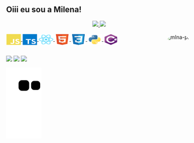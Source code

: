## Oiii eu sou a Milena!
<div align="center">
  <a href="https://github.com/mlnasantana">
  <img height="150em" src="https://github-readme-stats.vercel.app/api?username=mlnasantana&show_icons=true&theme=dracula&include_all_commits=true&count_private=true"/>
  <img height="150em" src="https://github-readme-stats.vercel.app/api/top-langs/?username=mlnasantana&layout=compact&langs_count=7&theme=dracula"/>
</div>
<div style="display: inline_block"><br>
  <img align="center" alt="mlna-Js" height="30" width="40" src="https://raw.githubusercontent.com/devicons/devicon/master/icons/javascript/javascript-plain.svg">
  <img align="center" alt="mlna-Ts" height="30" width="40" src="https://raw.githubusercontent.com/devicons/devicon/master/icons/typescript/typescript-plain.svg">
  <img align="center" alt="mlna-React" height="30" width="40" src="https://raw.githubusercontent.com/devicons/devicon/master/icons/react/react-original.svg">
  <img align="center" alt="mlna-HTML" height="30" width="40" src="https://raw.githubusercontent.com/devicons/devicon/master/icons/html5/html5-original.svg">
  <img align="center" alt="mlna-CSS" height="30" width="40" src="https://raw.githubusercontent.com/devicons/devicon/master/icons/css3/css3-original.svg">
  <img align="center" alt="mlna-Python" height="30" width="40" src="https://raw.githubusercontent.com/devicons/devicon/master/icons/python/python-original.svg">
  <img align="center" alt="mlna-Csharp" height="30" width="40" src="https://raw.githubusercontent.com/devicons/devicon/master/icons/csharp/csharp-original.svg">
  <img align="right" alt="mlna-pic" height="150" style="border-radius:50px;" src="https://cdn.discordapp.com/attachments/814178959875899445/927609205010087956/338224_FZcJKWxW.png">
</div>
  
  ##
 
<div> 
  
  <a href="https://instagram.com/mlnasantana" target="_blank"><img src="https://img.shields.io/badge/-Instagram-%23E4405F?style=for-the-badge&logo=instagram&logoColor=white" target="_blank"></a>
 </a> 
  <a href = "mailto: milenasantanamtv@gmail.com"><img src="https://img.shields.io/badge/-Gmail-%23333?style=for-the-badge&logo=gmail&logoColor=white" target="_blank"></a>
  <a href="https://www.linkedin.com/in/milena-santana-51b1b7224/" target="_blank"><img src="https://img.shields.io/badge/-LinkedIn-%230077B5?style=for-the-badge&logo=linkedin&logoColor=white" target="_blank"></a> 
 
  ![Snake animation](https://github.com/rafaballerini/rafaballerini/blob/output/github-contribution-grid-snake.svg)
 
</div>
